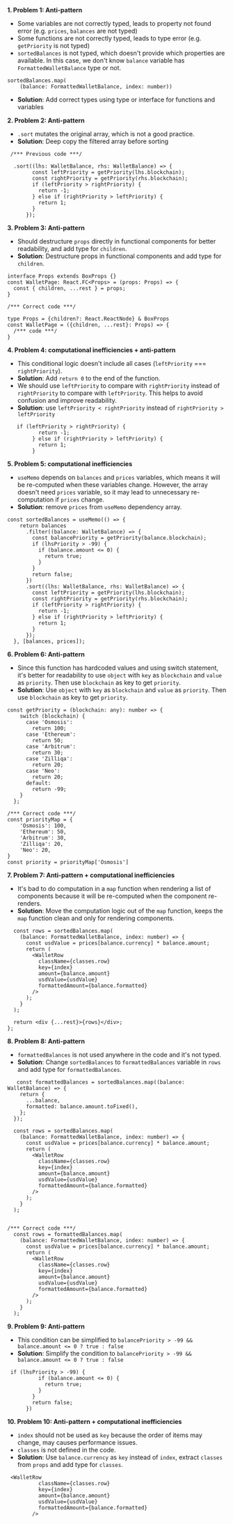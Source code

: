 **1. Problem 1: Anti-pattern**

- Some variables are not correctly typed, leads to property not found error (e.g. `prices`, `balances` are not typed)
- Some functions are not correctly typed, leads to type error (e.g. `getPriority` is not typed)
- `sortedBalances` is not typed, which doesn't provide which properties are available. In this case, we don't know `balance` variable has `FormattedWalletBalance` type or not.

```
sortedBalances.map(
    (balance: FormattedWalletBalance, index: number))
```

- **Solution**: Add correct types using type or interface for functions and variables

**2. Problem 2: Anti-pattern**

- `.sort` mutates the original array, which is not a good practice.
- **Solution**: Deep copy the filtered array before sorting

```
 /*** Previous code ***/

  .sort((lhs: WalletBalance, rhs: WalletBalance) => {
        const leftPriority = getPriority(lhs.blockchain);
        const rightPriority = getPriority(rhs.blockchain);
        if (leftPriority > rightPriority) {
          return -1;
        } else if (rightPriority > leftPriority) {
          return 1;
        }
      });

```

**3. Problem 3: Anti-pattern**

- Should destructure `props` directly in functional components for better readability, and add type for `children`.
- **Solution**: Destructure props in functional components and add type for `children`.

```
interface Props extends BoxProps {}
const WalletPage: React.FC<Props> = (props: Props) => {
  const { children, ...rest } = props;
}

/*** Correct code ***/

type Props = {children?: React.ReactNode} & BoxProps
const WalletPage = ({children, ...rest}: Props) => {
  /*** code ***/
}

```

**4. Problem 4: computational inefficiencies + anti-pattern**

- This conditional logic doesn't include all cases (`leftPriority` === `rightPriority`).
- **Solution**: Add `return 0` to the end of the function.
- We should use `leftPriority` to compare with `rightPriority` instead of `rightPriority` to compare with `leftPriority`. This helps to avoid confusion and improve readability.
- **Solution**: use `leftPriority < rightPriority` instead of `rightPriority > leftPriority`

```
   if (leftPriority > rightPriority) {
          return -1;
        } else if (rightPriority > leftPriority) {
          return 1;
        }
```

**5. Problem 5: computational inefficiencies**

- `useMemo` depends on `balances` and `prices` variables, which means it will be re-computed when these variables change. However, the array doesn't need `prices` variable, so it may lead to unnecessary re-computation if `prices` change.
- **Solution**: remove `prices` from `useMemo` dependency array.

```
const sortedBalances = useMemo(() => {
    return balances
      .filter((balance: WalletBalance) => {
        const balancePriority = getPriority(balance.blockchain);
        if (lhsPriority > -99) {
          if (balance.amount <= 0) {
            return true;
          }
        }
        return false;
      })
      .sort((lhs: WalletBalance, rhs: WalletBalance) => {
        const leftPriority = getPriority(lhs.blockchain);
        const rightPriority = getPriority(rhs.blockchain);
        if (leftPriority > rightPriority) {
          return -1;
        } else if (rightPriority > leftPriority) {
          return 1;
        }
      });
  }, [balances, prices]);

```

**6. Problem 6: Anti-pattern**

- Since this function has hardcoded values and using switch statement, it's better for readability to use `object` with `key` as `blockchain` and `value` as `priority`. Then use `blockchain` as key to get `priority`.
- **Solution**: Use `object` with `key` as `blockchain` and `value` as `priority`. Then use `blockchain` as key to get `priority`.

```
const getPriority = (blockchain: any): number => {
    switch (blockchain) {
      case 'Osmosis':
        return 100;
      case 'Ethereum':
        return 50;
      case 'Arbitrum':
        return 30;
      case 'Zilliqa':
        return 20;
      case 'Neo':
        return 20;
      default:
        return -99;
    }
  };

/*** Correct code ***/
const priorityMap = {
    'Osmosis': 100,
    'Ethereum': 50,
    'Arbitrum': 30,
    'Zilliqa': 20,
    'Neo': 20,
}
const priority = priorityMap['Osmosis']
```

**7. Problem 7: Anti-pattern + computational inefficiencies**

- It's bad to do computation in a `map` function when rendering a list of components because it will be re-computed when the component re-renders.
- **Solution**: Move the computation logic out of the `map` function, keeps the `map` function clean and only for rendering components.

```
  const rows = sortedBalances.map(
    (balance: FormattedWalletBalance, index: number) => {
      const usdValue = prices[balance.currency] * balance.amount;
      return (
        <WalletRow
          className={classes.row}
          key={index}
          amount={balance.amount}
          usdValue={usdValue}
          formattedAmount={balance.formatted}
        />
      );
    }
  );

  return <div {...rest}>{rows}</div>;
};

```

**8. Problem 8: Anti-pattern**

- `formattedBalances` is not used anywhere in the code and it's not typed.
- **Solution**: Change `sortedBalances` to `formattedBalances` variable in `rows` and add type for `formattedBalances`.

```
   const formattedBalances = sortedBalances.map((balance: WalletBalance) => {
    return {
      ...balance,
      formatted: balance.amount.toFixed(),
    };
  });

  const rows = sortedBalances.map(
    (balance: FormattedWalletBalance, index: number) => {
      const usdValue = prices[balance.currency] * balance.amount;
      return (
        <WalletRow
          className={classes.row}
          key={index}
          amount={balance.amount}
          usdValue={usdValue}
          formattedAmount={balance.formatted}
        />
      );
    }
  );


/*** Correct code ***/
  const rows = formattedBalances.map(
    (balance: FormattedWalletBalance, index: number) => {
      const usdValue = prices[balance.currency] * balance.amount;
      return (
        <WalletRow
          className={classes.row}
          key={index}
          amount={balance.amount}
          usdValue={usdValue}
          formattedAmount={balance.formatted}
        />
      );
    }
  );
```

**9. Problem 9: Anti-pattern**
- This condition can be simplified to `balancePriority > -99 && balance.amount <= 0 ? true : false`
- **Solution**: Simplify the condition to `balancePriority > -99 && balance.amount <= 0 ? true : false`

```
 if (lhsPriority > -99) {
          if (balance.amount <= 0) {
            return true;
          }
        }
        return false;
      })
```

**10. Problem 10: Anti-pattern + computational inefficiencies**
- `index` should not be used as `key` because the order of items may change, may causes performance issues.
- `classes` is not defined in the code.
- **Solution**: Use `balance.currency` as `key` instead of `index`, extract `classes` from `props` and add type for `classes`.

```
 <WalletRow
          className={classes.row}
          key={index}
          amount={balance.amount}
          usdValue={usdValue}
          formattedAmount={balance.formatted}
        />
```